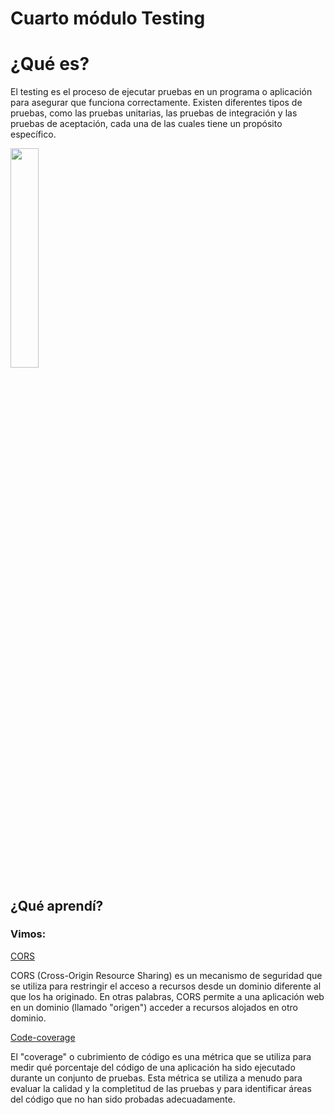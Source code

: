 # Cuarto módulo Testing

<h1> ¿Qué es? </h1>
<p> El testing es el proceso de ejecutar pruebas en un programa o aplicación para asegurar que funciona correctamente. Existen diferentes tipos de pruebas, como las pruebas unitarias, las pruebas de integración y las pruebas de aceptación, cada una de las cuales tiene un propósito específico.</p>
<img src="https://academiaqa.com/wp-content/uploads/2022/09/testing-image-1024x838.jpg" width="30%" height= "30%">

<h2> ¿Qué aprendí?</h2>

<h3> Vimos:</h3>

[CORS](https://github.com/IIDarkTexII/Practicas-Back-end-LAUNCH-X/tree/main/M%C3%B3dulo%204%20Testing%20y%20DevOps%20con%20Node/CORS)

<p> CORS (Cross-Origin Resource Sharing) es un mecanismo de seguridad que se utiliza para restringir el acceso a recursos desde un dominio diferente al que los ha originado. En otras palabras, CORS permite a una aplicación web en un dominio (llamado "origen") acceder a recursos alojados en otro dominio.</p>

[Code-coverage](https://github.com/IIDarkTexII/code--coverage-exercise)

<p> El "coverage" o cubrimiento de código es una métrica que se utiliza para medir qué porcentaje del código de una aplicación ha sido ejecutado durante un conjunto de pruebas. Esta métrica se utiliza a menudo para evaluar la calidad y la completitud de las pruebas y para identificar áreas del código que no han sido probadas adecuadamente.</p>
